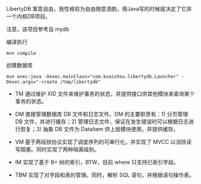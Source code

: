 LibertyDB 寓意自由，我性格较为自由随意洒脱，用Java写的时候就决定了它非一个内核DB项目。

注意，该项目参考自 mydb

编译执行
```agsl
mvn compile
```

创建数据库
```agsl
mvn exec:java -Dexec.mainClass="com.kuaishou.libertydb.Launcher" -Dexec.args="-create /tmp/libertydb"
```



- TM 通过维护 XID 文件来维护事务的状态，并提供接口供其他模块来查询某个事务的状态。

- DM 直接管理数据库 DB 文件和日志文件。DM 的主要职责有：1) 分页管理 DB 文件，并进行缓存；2) 管理日志文件，保证在发生错误时可以根据日志进行恢复；3) 抽象 DB 文件为 DataItem 供上层模块使用，并提供缓存。

- VM 基于两段锁协议实现了调度序列的可串行化，并实现了 MVCC 以消除读写阻塞。同时实现了两种隔离级别。

- IM 实现了基于 B+ 树的索引，BTW，目前 where 只支持已索引字段。

- TBM 实现了对字段和表的管理。同时，解析 SQL 语句，并根据语句操作表。